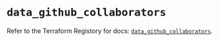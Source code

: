 # `data_github_collaborators`

Refer to the Terraform Registory for docs: [`data_github_collaborators`](https://registry.terraform.io/providers/integrations/github/5.34.0/docs/data-sources/collaborators).
